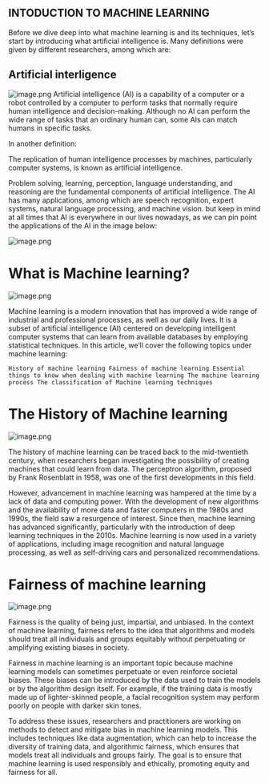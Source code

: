 ## INTODUCTION TO  MACHINE LEARNING 
Before we dive deep into what machine learning is and its techniques, let’s start by introducing what artificial intelligence is. Many definitions were given by different researchers, among which are:

## Artificial interligence

![image.png](https://miro.medium.com/v2/resize:fit:1400/0*aqjYal-ng3JdAuR2)
Artificial intelligence (AI) is a capability of a computer or a robot controlled by a computer to perform tasks that normally require human intelligence and decision-making. Although no AI can perform the wide range of tasks that an ordinary human can, some AIs can match humans in specific tasks.

In another definition:

The replication of human intelligence processes by machines, particularly computer systems, is known as artificial intelligence.


Problem solving, learning, perception, language understanding, and reasoning are the fundamental components of artificial intelligence. The AI has many applications, among which are speech recognition, expert systems, natural language processing, and machine vision. but keep in mind at all times that AI is everywhere in our lives nowadays, as we can pin point the applications of the AI in the image below:

![image.png](https://miro.medium.com/v2/resize:fit:828/format:webp/0*kAVtVeO89m8gVdvI.png)


# What is Machine learning?
![image.png](https://miro.medium.com/v2/resize:fit:1400/format:webp/0*DQkkUEh_Tkikxcqc.jpg)

Machine learning is a modern innovation that has improved a wide range of industrial and professional processes, as well as our daily lives. It is a subset of artificial intelligence (AI) centered on developing intelligent computer systems that can learn from available databases by employing statistical techniques. In this article, we’ll cover the following topics under machine learning:

`History of machine learning
Fairness of machine learning
Essential things to know when dealing with machine learning
The machine learning process
The classification of Machine learning techniques`

# **The History of Machine learning**

![image.png](https://miro.medium.com/v2/resize:fit:1400/format:webp/0*bPuA5sm3Vy5oEe9Z.jpeg)

The history of machine learning can be traced back to the mid-twentieth century, when researchers began investigating the possibility of creating machines that could learn from data. The perceptron algorithm, proposed by Frank Rosenblatt in 1958, was one of the first developments in this field.

However, advancement in machine learning was hampered at the time by a lack of data and computing power. With the development of new algorithms and the availability of more data and faster computers in the 1980s and 1990s, the field saw a resurgence of interest. Since then, machine learning has advanced significantly, particularly with the introduction of deep learning techniques in the 2010s. Machine learning is now used in a variety of applications, including image recognition and natural language processing, as well as self-driving cars and personalized recommendations.

# **Fairness of machine learning**

![image.png](https://miro.medium.com/v2/resize:fit:1400/format:webp/0*PUHYGbkulAigkp0l.jpg)

Fairness is the quality of being just, impartial, and unbiased. In the context of machine learning, fairness refers to the idea that algorithms and models should treat all individuals and groups equitably without perpetuating or amplifying existing biases in society.

Fairness in machine learning is an important topic because machine learning models can sometimes perpetuate or even reinforce societal biases. These biases can be introduced by the data used to train the models or by the algorithm design itself. For example, if the training data is mostly made up of lighter-skinned people, a facial recognition system may perform poorly on people with darker skin tones.

To address these issues, researchers and practitioners are working on methods to detect and mitigate bias in machine learning models. This includes techniques like data augmentation, which can help to increase the diversity of training data, and algorithmic fairness, which ensures that models treat all individuals and groups fairly. The goal is to ensure that machine learning is used responsibly and ethically, promoting equity and fairness for all.